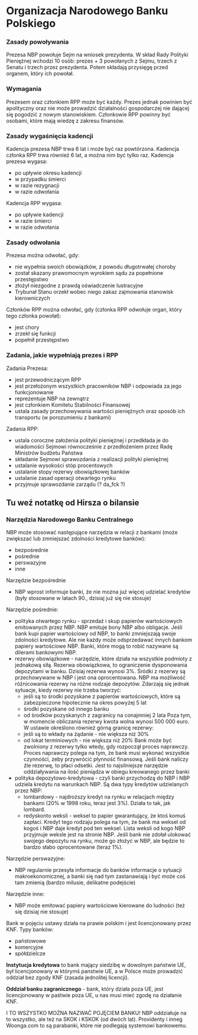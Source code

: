 # Organizacja Narodowego Banku Polskiego

### Zasady powoływania 

Prezesa NBP powołuje Sejm na wniosek prezydenta. W skład Rady Polityki Pieniężnej wchodzi 10 osób: prezes + 3 powołanych z Sejmu, trzech z Senatu i trzech przez prezydenta. Potem składają przysięgę przed organem, który ich powołał.

### Wymagania

Prezesem oraz członkiem RPP może być każdy. Prezes jednak powinien być apolityczny oraz nie może prowadzić działalności gospodarczej nie dającej się pogodzić z nowym stanowiskiem. Członkowie RPP powinny być osobami, które mają wiedzę z zakresu finansów.

### Zasady wygaśnięcia kadencji

Kadencja prezesa NBP trwa 6 lat i może być raz powtórzona. Kadencja członka RPP trwa również 6 lat, a można nim być     tylko raz. 
Kadencja prezesa wygasa:

- po upływie okresu kadencji
- w przypadku śmierci
- w razie rezygnacji
- w razie odwołania

Kadencja RPP wygasa:

- po upływie kadencji
- w razie śmierci
- w razie odwołania

### Zasady odwołania

Prezesa można odwołać, gdy:

- nie wypełnia swoich obowiązków, z powodu długotrwałej choroby
- został skazany prawomocnym wyrokiem sądu za popełnione przestępstwo
- złożył niezgodne z prawdą oświadczenie lustracyjne
- Trybunał Stanu orzekł wobec niego zakaz zajmowania stanowisk kierowniczych

Członków RPP można odwołać, gdy (członka RPP odwołuje organ, który tego członka powołał):

- jest chory
- zrzekł się funkcji
- popełnił przestępstwo

### Zadania, jakie wypełniają prezes i RPP

Zadania Prezesa:

- jest przewodniczącym RPP
- jest przełożonym wszystkich pracowników NBP i odpowiada za jego funkcjonowanie
- reprezentuje NBP na zewnątrz
- jest członkiem Komitetu Stabilności Finansowej
- ustala zasady przechowywania wartości pieniężnych oraz sposób ich transportu (w porozumieniu z bankami)

Zadania RPP:

- ustala coroczne założenia polityki pieniężnej i przedkłada je do wiadomości Sejmowi równocześnie z przedłożeniem przez Radę Ministrów budżetu Państwa
- składanie Sejmowi sprawozdania z realizacji polityki pieniężnej
- ustalanie wysokości stóp procentowych
- ustalanie stopy rezerwy obowiązkowej banków
- ustalanie zasad operacji otwartego rynku
- przyjmuje sprawozdanie zarządu (? da_fck ?)

## Tu weź notatkę od Hirsza o bilansie

### Narzędzia Narodowego Banku Centralnego

NBP może stosować następujące narzędzia w relacji z bankami (może zwiększać lub zmniejszać zdolności kredytowe banków):

- bezpośrednie
- pośrednie
- perswazyjne
- inne

Narzędzie bezpośrednie

- NBP wprost informuje banki, że nie mozna już więcej udzielać kredytów (były stosowane w latach 90., dzisiaj już się nie stosuje)

Narzędzie pośrednie:

- polityka otwartego rynku - sprzedaż i skup papierów wartościowych emitowanych przez NBP. NBP emituje bony NBP albo obligacje. Jeśli bank kupi papier wartościowy od NBP, to banki zmniejszają swoje zdolności kredytowe. Ale nie każdy może odsprzedawać innych bankom papiery wartościowe NBP. Banki, które mogą to robić nazywane są dilerami bankowymi NBP.
- rezerwy obowiązkowe - narzędzie, które działa na wszystkie podmioty z jednakową siłą. Rezerwa obowiązkowa, to ograniczenie dysponowania depozytami w banku. Dzisiaj rezerwa wynosi 3%. Śródki z rezerwy są przechowywane w NBP i jest ona oprocentowana. NBP ma możliwość różnicowania rezerwy na różne rodzaje depozytów. Zdarzają się jednak sytuacje, kiedy rezerwy nie trzeba tworzyć:
    - jeśli są to środki pozyskane z papierów wartościowych, które są zabezpieczone hipotecznie na okres powyżej 5 lat
    - środki pozyskane od innego banku
    - od środków pozyskanych z zagranicy na conajmniej 2 lata
Poza tym, w momencie obliczania rezerwy kwota wolna wynosi 500 000 euro. W ustawie określono również górną granicę rezerwy:
    - jeśli są to wkłady na żądanie - nie większa niż 30%
    - od lokat terminiowych - nie większa niż 20%
Bank może być zwolniony z rezerwy tylko wtedy, gdy rozpoczął proces naprawczy. Proces naprawczy polega na tym, że bank musi wykonać wszystkie czynności, zeby przywrócić płynność finansową. Jeśli bank naliczy źle rezerwę, to płaci odsetki. Jest to najsilniejsze narzędzie oddziaływania na ilość pieniądza w obiegu kreowanego przez banki
- polityka depozytowo-kredytowa - czyli banki przychodzą do NBP i NBP udziela kredytu na warunkach NBP. 
    Są dwa typy kredytów udzielanych przez NBP:
    - lombardowy - najdroższy kredyt na rynku w relacjach między bankami (20% w 1998 roku, teraz jest 3%). Działa to tak, jak lombard.
    - redyskonto weksli - weksel to papier gwarantujący, że ktoś komuś zapłaci. Kredyt tego rodzaju polega na tym, że bank ma weksel od kogoś i NBP daje kredyt pod ten weksel. Lista weksli od kogo NBP przyjmuje weksle jest na stronie NBP.
    Jeśli bank nie zdołał ulokować swojego depozytu na rynku, może go złożyć w NBP, ale będzie to bardzo słabo oprocentowane (teraz 1%).

Narzędzie perswazyjne:

 - NBP regularnie przesyła informacje do banków informacje o sytuacji makroekonomicznej, a banki się nad tym zastanawiają i być może coś tam zmienią (bardzo milusie, delikatne podejście)

Narzędzie inne:

 - NBP może emitować papiery wartościowe kierowane do ludności (też się dzisiaj nie stosuje)

Bank w pojęciu ustawy działa na prawie polskim i jest licencjonowany przez KNF. Typy banków:

 - państowowe
 - komercyjne
 - spółdzielcze

**Instytucja kredytowa** to bank mający siedzibę w dowolnym państwie UE, był licencjonowany w którymś panstwie UE, a w Polsce może prowadzić oddział bez zgody KNF (zasada jednolitej licencji).

**Oddział banku zagranicznego** - bank, który działa poza UE, jest licencjonowany w paśtwie poza UE, u nas musi mieć zgodę na działanie KNF.

I TO WSZYSTKO MOŻNA NAZWAĆ POJĘCIEM BANKU! NBP oddziałuje na to wszystko, ale też na SKOK i KSKOK (od dwóch lat). Providenty i inneg Woonga.com to są parabanki, które nie podlegają systemowi bankowemu.